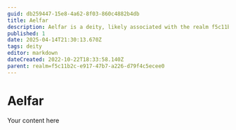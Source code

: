 ```yaml
---
guid: db259447-15e8-4a62-8f03-860c4882b4db
title: Aelfar
description: Aelfar is a deity, likely associated with the realm f5c11b2c-e917-47b7-a226-d79f4c5ecee0.
published: 1
date: 2025-04-14T21:30:13.670Z
tags: deity
editor: markdown
dateCreated: 2022-10-22T18:33:58.140Z
parent: realm=f5c11b2c-e917-47b7-a226-d79f4c5ecee0
---
```


# Aelfar
Your content here
